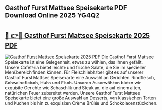 ## Gasthof Furst Mattsee Speisekarte PDF Download Online 2025 YG4Q2

# <h2><a href="http://gc9at6.nevu.top/?p=Gasthof+Furst+Mattsee+Speisekarte">🔗 👉🔴 Gasthof Furst Mattsee Speisekarte 2025 PDF</a></h2>

[![Gasthof Furst Mattsee Speisekarte 2025 PDF](https://i.imgur.com/dBaPXMq.png)](http://gc9at6.nevu.top/?p=Gasthof+Furst+Mattsee+Speisekarte)
Die Gasthof Furst Mattsee Speisekarte ist eine Gelegenheit, etwas zu wählen, das Ihnen gefällt. Unsere Cafeteria bietet leichte und frische Salate, die Sie im speziellen Menübereich finden können. Für Fleischliebhaber gibt es auf unserer Gasthof Furst Mattsee Speisekarte eine Auswahl an Gerichten: Rindfleisch, Schweinefleisch, Huhn und Fisch. Unseren Auserwählten bieten wir exquisite Gerichte wie Schaschlik und Steak an, die auf einem alten, natürlichen Feuer zubereitet werden. Unsere Gasthof Furst Mattsee Speisekarte bietet eine große Auswahl an Desserts, von klassischen Torten und Kuchen bis hin zu exquisiten Crème Brûlée und Schokoladenstückchen.

